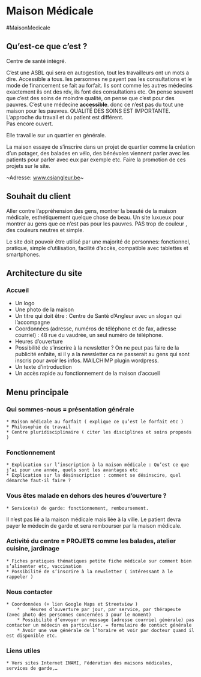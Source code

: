 # Maison Médicale
#MaisonMedicale

## Qu’est-ce que c’est ?
Centre de santé intégré.

C’est une ASBL qui sera en autogestion, tout les travailleurs ont un mots a dire. Accessible a tous. les personnes ne payent pas les consultations et le mode de financement se fait au forfait. Ils sont comme les autres médecins exactement ils ont des rdv, ils font des consultations etc. 
On pense souvent que c’est des soins de moindre qualité, on pense que c’est pour des pauvres. C’est une médecine **accessible**. donc ce n’est pas du tout une maison pour les pauvres. QUALITÉ DES SOINS EST IMPORTANTE. L’approche du travail et du patient est différent.  
Pas encore ouvert.

Elle travaille sur un quartier en générale.

La maison essaye de s’inscrire dans un projet de quartier comme la création d’un potager, des balades en vélo, des bénévoles viennent parler avec les patients pour parler avec eux par exemple etc. 
Faire la promotion de ces projets sur le site.

~Adresse: www.csiangleur.be~

## Souhait du client
Aller contre l’appréhension des gens, montrer la beauté de la maison médicale, esthétiquement quelque chose de beau. Un site luxueux pour montrer au gens que ce n’est pas pour les pauvres. PAS trop de couleur , des couleurs neutres et simple. 

Le site doit pouvoir être utilisé par une majorité de personnes: fonctionnel, pratique, simple d’utilisation, facilité d’accès, compatible avec tablettes et smartphones.

## Architecture du site
### Accueil
* 	 Un logo
* Une photo de la maison
* Un titre qui doit être : Centre de Santé d’Angleur avec un slogan qui l’accompagne
* Coordonnées (adresse, numéros de téléphone et de fax, adresse courriel) : 48 rue du vaudrée, un seul numéro de téléphone.
* Heures d’ouverture
* Possibilité de s’inscrire à la newsletter ? On ne peut pas faire de la publicité enfaite, si il y a la newsletter ca ne passerait au gens qui sont inscris pour avoir les infos. MAILCHIMP plugin wordpress.
* Un texte d’introduction 
* Un accès rapide au fonctionnement de la maison d’accueil

## Menu principale 
### Qui sommes-nous = présentation générale
	* Maison médicale au forfait ( explique ce qu’est le forfait etc ) 
	* Philosophie de travail
	* Centre pluridisciplinaire ( citer les disciplines et soins proposés )
### Fonctionnement
	* Explication sur l’inscription à la maison médicale : Qu’est ce que j’ai pour une année, quels sont les avantages etc
	* Explication sur la désinscription : comment se désinscire, quel démarche faut-il faire ?
### Vous êtes malade en dehors des heures d’ouverture ?
	* Service(s) de garde: fonctionnement, remboursement. 
Il n’est pas lié a la maison médicale mais liée à la ville. Le patient devra payer le médecin de garde et sera rembourser par la maison médicale.
### Activité du centre = PROJETS comme les balades, atelier cuisine, jardinage
	* Fiches pratiques thématiques petite fiche médicale sur comment bien s’alimenter etc, vaccination
	* Possibilité de s’inscrire à la newsletter ( intéressant à le rappeler )
### Nous contacter 
	* Coordonnées (+ lien Google Maps et Streetview )
		* 	 Heures d’ouverture par jour, par service, par thérapeute (avec photo des personnes concernées 3 pour le moment)
		* Possibilité d’envoyer un message (adresse courriel générale) pas contacter un médecin en particulier. = formulaire de contact générale
		* Avoir une vue générale de l’horaire et voir par docteur quand il est disponible etc.
### Liens utiles
	* Vers sites Internet INAMI, Fédération des maisons médicales, services de garde,…
	

	

